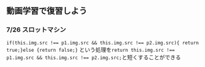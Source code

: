 ## 動画学習で復習しよう

### 7/26 スロットマシン

`if(this.img.src !== p1.img.src && this.img.src !== p2.img.src){ return true;}else {return false;}`
という処理を`return this.img.src !== p1.img.src && this.img.src !== p2.img.src;`と短くすることができる
